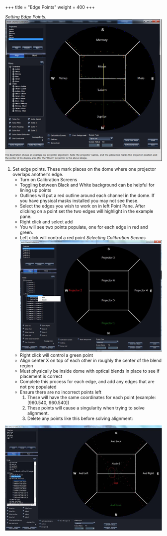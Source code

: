 +++
title = "Edge Points"
weight = 400
+++

_Setting Edge Points._
![](edgepoints.jpg)

1. Set edge points. These mark places on the dome where one projector overlaps
   another’s edge.
    - Turn on Calibration Screens
    - Toggling between Black and White background can be helpful for lining up
      points
    - Outlines will put a red outline around each channel in the dome. If you
      have physical masks installed you may not see these.
    - Select the edges you wish to work on in left Point Pane. After clicking
      on a point set the two edges will highlight in the example pane.
    - Right click and select add
    - You will see two points populate, one for each edge in red and green.
    - Left click will control a red point
      _Selecting Calibration Scenes_
      ![](calibrationscenes.jpg)
    - Right click will control a green point
    - Align center X on top of each other in roughly the center of the blend
      region
    - Must physically be inside dome with optical blends in place to see if
      placement is correct
    - Complete this process for each edge, and add any edges that are not pre
      populated
    - Ensure there are no incorrect points left
      1. These will have the same coordinates for each point (example:
         [960.540, 960.540])
      2. These points will cause a singularity when trying to solve alignment.
      3. Delete any points like this before solving alignment:

![](delbadpoints.jpg)
